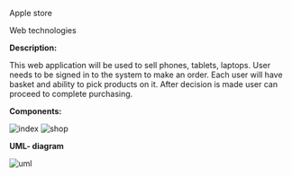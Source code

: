 ﻿Apple store

Web technologies

**Description:**

This web application will be used to sell phones, tablets, laptops. User needs to be signed in to the system to make an order. Each user will have basket and ability to pick products on it. After decision is made user can proceed to complete purchasing.

**Components:**

![index](https://user-images.githubusercontent.com/26143632/36588867-843bc966-189a-11e8-8ebd-1704346be255.jpg)
![shop](https://user-images.githubusercontent.com/26143632/36588868-8462abbc-189a-11e8-965d-0637fc004c18.jpg)

**UML- diagram**

![uml](https://user-images.githubusercontent.com/26143632/36588998-e846d504-189a-11e8-892c-85adef816625.PNG)